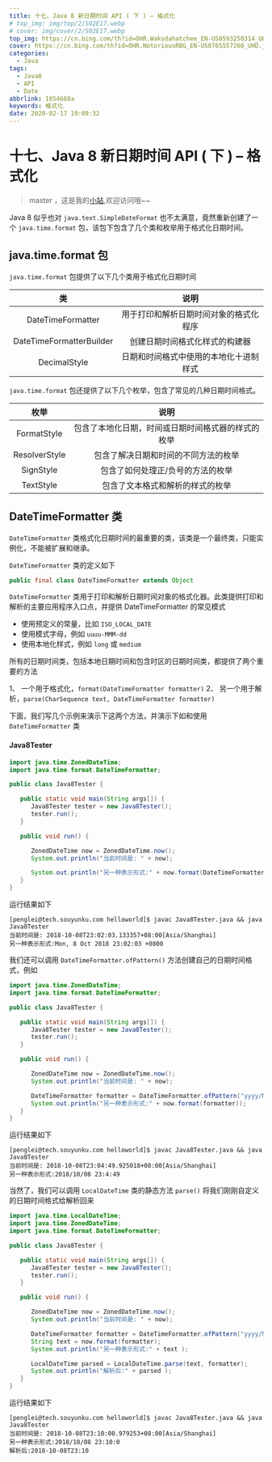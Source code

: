 ```yaml
---
title: 十七、Java 8 新日期时间 API ( 下 ) – 格式化
# top_img: img/top/2/S02E17.webp
# cover: img/cover/2/S02E17.webp
top_img: https://cn.bing.com/th?id=OHR.Wakodahatchee_EN-US0593250314_UHD.jpg
cover: https://cn.bing.com/th?id=OHR.NotoriousRBG_EN-US0765557260_UHD.jpg
categories:
  - Java
tags:
  - Java8
  - API
  - Date
abbrlink: 1054668a
keywords: 格式化
date: 2020-02-17 19:09:32
---
```

# 十七、Java 8 新日期时间 API ( 下 ) – 格式化
> master ，这是我的[小站](https://www.tryrun.top),欢迎访问哦~~

Java 8 似乎也对 `java.text.SimpleDateFormat` 也不太满意，竟然重新创建了一个 `java.time.format` 包，该包下包含了几个类和枚举用于格式化日期时间。

## java.time.format 包

`java.time.format` 包提供了以下几个类用于格式化日期时间

|            类            |                  说明                  |
| :----------------------: | :------------------------------------: |
|    DateTimeFormatter     | 用于打印和解析日期时间对象的格式化程序 |
| DateTimeFormatterBuilder |     创建日期时间格式化样式的构建器     |
|       DecimalStyle       | 日期和时间格式中使用的本地化十进制样式 |

`java.time.format` 包还提供了以下几个枚举，包含了常见的几种日期时间格式。

|     枚举      |                        说明                        |
| :-----------: | :------------------------------------------------: |
|  FormatStyle  | 包含了本地化日期，时间或日期时间格式器的样式的枚举 |
| ResolverStyle |        包含了解决日期和时间的不同方法的枚举        |
|   SignStyle   |         包含了如何处理正/负号的方法的枚举          |
|   TextStyle   |          包含了文本格式和解析的样式的枚举          |

## DateTimeFormatter 类

`DateTimeFormatter` 类格式化日期时间的最重要的类，该类是一个最终类，只能实例化，不能被扩展和继承。

`DateTimeFormatter` 类的定义如下

```JAVA
public final class DateTimeFormatter extends Object
```

`DateTimeFormatter` 类用于打印和解析日期时间对象的格式化器。此类提供打印和解析的主要应用程序入口点，并提供 DateTimeFormatter 的常见模式

- 使用预定义的常量，比如 `ISO_LOCAL_DATE`
- 使用模式字母，例如 `uuuu-MMM-dd`
- 使用本地化样式，例如 `long` 或 `medium`

所有的日期时间类，包括本地日期时间和包含时区的日期时间类，都提供了两个重要的方法

1、 一个用于格式化，`format(DateTimeFormatter formatter)`
2、 另一个用于解析，`parse(CharSequence text, DateTimeFormatter formatter)`

下面，我们写几个示例来演示下这两个方法，并演示下如和使用 `DateTimeFormatter` 类

#### Java8Tester

```JAVA
import java.time.ZonedDateTime;
import java.time.format.DateTimeFormatter;

public class Java8Tester {

   public static void main(String args[]) {
      Java8Tester tester = new Java8Tester();
      tester.run();
   }

   public void run() {

      ZonedDateTime now = ZonedDateTime.now();
      System.out.println("当前时间是: " + now);

      System.out.println("另一种表示形式:" + now.format(DateTimeFormatter.RFC_1123_DATE_TIME));
   }
}
```

运行结果如下

```
[penglei@tech.souyunku.com helloworld]$ javac Java8Tester.java && java Java8Tester
当前时间是: 2018-10-08T23:02:03.133357+08:00[Asia/Shanghai]
另一种表示形式:Mon, 8 Oct 2018 23:02:03 +0800
```

我们还可以调用 `DateTimeFormatter.ofPattern()` 方法创建自己的日期时间格式，例如

```JAVA
import java.time.ZonedDateTime;
import java.time.format.DateTimeFormatter;

public class Java8Tester {

   public static void main(String args[]) {
      Java8Tester tester = new Java8Tester();
      tester.run();
   }

   public void run() {

      ZonedDateTime now = ZonedDateTime.now();
      System.out.println("当前时间是: " + now);

      DateTimeFormatter formatter = DateTimeFormatter.ofPattern("yyyy/MM/dd H:m:s");
      System.out.println("另一种表示形式:" + now.format(formatter));
   }
}
```

运行结果如下

```
[penglei@tech.souyunku.com helloworld]$ javac Java8Tester.java && java Java8Tester
当前时间是: 2018-10-08T23:04:49.925018+08:00[Asia/Shanghai]
另一种表示形式:2018/10/08 23:4:49
```

当然了，我们可以调用 `LocalDateTime` 类的静态方法 `parse()` 将我们刚刚自定义的日期时间格式给解析回来

```JAVA
import java.time.LocalDateTime;
import java.time.ZonedDateTime;
import java.time.format.DateTimeFormatter;

public class Java8Tester {

   public static void main(String args[]) {
      Java8Tester tester = new Java8Tester();
      tester.run();
   }

   public void run() {

      ZonedDateTime now = ZonedDateTime.now();
      System.out.println("当前时间是: " + now);

      DateTimeFormatter formatter = DateTimeFormatter.ofPattern("yyyy/MM/dd H:m:s");
      String text = now.format(formatter);
      System.out.println("另一种表示形式:" + text );

      LocalDateTime parsed = LocalDateTime.parse(text, formatter);
      System.out.println("解析后:" + parsed );
   }
}
```

运行结果如下

```
[penglei@tech.souyunku.com helloworld]$ javac Java8Tester.java && java Java8Tester
当前时间是: 2018-10-08T23:10:00.979253+08:00[Asia/Shanghai]
另一种表示形式:2018/10/08 23:10:0
解析后:2018-10-08T23:10
```